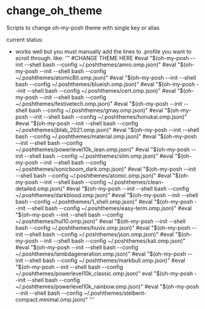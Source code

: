 # change_oh_theme
Scripts to change oh-my-posh theme with single key or alias

current status:
- works well but you must manually add the lines to .profile you want to scroll through. like:
'''
#CHANGE THEME HERE
#eval "$(oh-my-posh --init --shell bash --config ~/.poshthemes/amro.omp.json)"
#eval "$(oh-my-posh --init --shell bash --config ~/.poshthemes/atomicBit.omp.json)"
#eval "$(oh-my-posh --init --shell bash --config ~/.poshthemes/blueish.omp.json)"
#eval "$(oh-my-posh --init --shell bash --config ~/.poshthemes/cert.omp.json)"
#eval "$(oh-my-posh --init --shell bash --config ~/.poshthemes/festivetech.omp.json)"
#eval "$(oh-my-posh --init --shell bash --config ~/.poshthemes/gmay.omp.json)"
#eval "$(oh-my-posh --init --shell bash --config ~/.poshthemes/honukai.omp.json)"
#eval "$(oh-my-posh --init --shell bash --config ~/.poshthemes/jblab_2021.omp.json)"
#eval "$(oh-my-posh --init --shell bash --config ~/.poshthemes/material.omp.json)"
#eval "$(oh-my-posh --init --shell bash --config ~/.poshthemes/powerlevel10k_lean.omp.json)"
#eval "$(oh-my-posh --init --shell bash --config ~/.poshthemes/slim.omp.json)"
#eval "$(oh-my-posh --init --shell bash --config ~/.poshthemes/sonicboom_dark.omp.json)"
#eval "$(oh-my-posh --init --shell bash --config ~/.poshthemes/atomic.omp.json)"
#eval "$(oh-my-posh --init --shell bash --config ~/.poshthemes/clean-detailed.omp.json)"
#eval "$(oh-my-posh --init --shell bash --config ~/.poshthemes/darkblood.omp.json)"
#eval "$(oh-my-posh --init --shell bash --config ~/.poshthemes/1_shell.omp.json)"
#eval "$(oh-my-posh --init --shell bash --config ~/.poshthemes/easy-term.omp.json)"
#eval "$(oh-my-posh --init --shell bash --config ~/.poshthemes/hul10.omp.json)"
#eval "$(oh-my-posh --init --shell bash --config ~/.poshthemes/huvix.omp.json)"
#eval "$(oh-my-posh --init --shell bash --config ~/.poshthemes/json.omp.json)"
#eval "$(oh-my-posh --init --shell bash --config ~/.poshthemes/kali.omp.json)"
#eval "$(oh-my-posh --init --shell bash --config ~/.poshthemes/lambdageneration.omp.json)"
#eval "$(oh-my-posh --init --shell bash --config ~/.poshthemes/markbull.omp.json)"
#eval "$(oh-my-posh --init --shell bash --config ~/.poshthemes/powerlevel10k_classic.omp.json)"
eval "$(oh-my-posh --init --shell bash --config ~/.poshthemes/powerlevel10k_rainbow.omp.json)"
#eval "$(oh-my-posh --init --shell bash --config ~/.poshthemes/stelbent-compact.minimal.omp.json)"
'''
